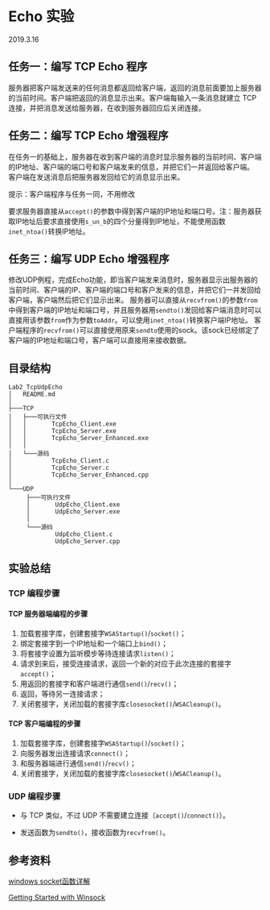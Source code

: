 # Echo 实验

2019.3.16

## 任务一：编写 TCP Echo 程序

服务器把客户端发送来的任何消息都返回给客户端，返回的消息前面要加上服务器的当前时间。客户端把返回的消息显示出来。客户端每输入一条消息就建立 TCP 连接，并把消息发送给服务器，在收到服务器回应后关闭连接。



## 任务二：编写 TCP Echo 增强程序

在任务一的基础上，服务器在收到客户端的消息时显示服务器的当前时间、客户端的IP地址、客户端的端口号和客户端发来的信息，并把它们一并返回给客户端。
客户端在发送消息后把服务器发回给它的消息显示出来。

提示：客户端程序与任务一同，不用修改

要求服务器直接从`accept()`的参数中得到客户端的IP地址和端口号。注：服务器获取IP地址后要求直接使用`s_un_b`的四个分量得到IP地址，不能使用函数`inet_ntoa()`转换IP地址。



## 任务三：编写 UDP Echo 增强程序

修改UDP例程，完成Echo功能，即当客户端发来消息时，服务器显示出服务器的当前时间、客户端的IP、客户端的端口号和客户发来的信息，并把它们一并发回给客户端，客户端然后把它们显示出来。
服务器可以直接从`recvfrom()`的参数`from`中得到客户端的IP地址和端口号，并且服务器用`sendto()`发回给客户端消息时可以直接用该参数`from`作为参数`toAddr`。可以使用`inet_ntoa()`转换客户端IP地址。
客户端程序的`recvfrom()`可以直接使用原来`sendto`使用的sock。该sock已经绑定了客户端的IP地址和端口号，客户端可以直接用来接收数据。



## 目录结构

```
Lab2_TcpUdpEcho
│   README.md
│
├───TCP
│   ├───可执行文件
│   │       TcpEcho_Client.exe
│   │       TcpEcho_Server.exe
│   │       TcpEcho_Server_Enhanced.exe
│   │
│   └───源码
│           TcpEcho_Client.c
│           TcpEcho_Server.c
│           TcpEcho_Server_Enhanced.cpp
│
└───UDP
     ├───可执行文件
     │       UdpEcho_Client.exe
     │       UdpEcho_Server.exe
     │
     └───源码
             UdpEcho_Client.c
             UdpEcho_Server.cpp
```



## 实验总结

### TCP 编程步骤

#### TCP 服务器端编程的步骤

1. 加载套接字库，创建套接字`WSAStartup()`/`socket()`；
2. 绑定套接字到一个IP地址和一个端口上`bind()`；
3. 将套接字设置为监听模步等待连接请求`listen()`；
4. 请求到来后，接受连接请求，返回一个新的对应于此次连接的套接字`accept()`；
5. 用返回的套接字和客户端进行通信`send()`/`recv()`；
6. 返回，等待另一连接请求；
7. 关闭套接字，关闭加载的套接字库`closesocket()`/`WSACleanup()`。



#### TCP 客户端编程的步骤

1. 加载套接字库，创建套接字`WSAStartup()`/`socket()`；
2. 向服务器发出连接请求`connect()`；
3. 和服务器端进行通信`send()`/`recv()`；
4. 关闭套接字，关闭加载的套接字库`closesocket()`/`WSACleanup()`。



### UDP 编程步骤

* 与 TCP 类似，不过 UDP 不需要建立连接（`accept()`/`connect()`）。

* 发送函数为`sendto()`，接收函数为`recvfrom()`。



## 参考资料

[windows socket函数详解](https://www.cnblogs.com/hgwang/p/6074038.html)

[Getting Started with Winsock](https://docs.microsoft.com/en-us/windows/desktop/winsock/getting-started-with-winsock)